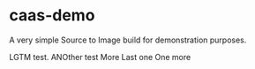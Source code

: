 # caas-demo

A very simple Source to Image build for demonstration purposes.

LGTM test.
ANOther test
More
Last one
One more
